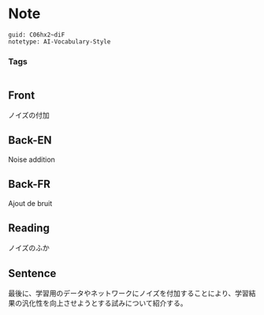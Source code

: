 # Note
```
guid: C06hx2~diF
notetype: AI-Vocabulary-Style
```

### Tags
```
```

## Front
ノイズの付加

## Back-EN
Noise addition

## Back-FR
Ajout de bruit

## Reading
ノイズのふか

## Sentence
最後に、学習用のデータやネットワークにノイズを付加することにより、学習結果の汎化性を向上させようとする試みについて紹介する。
